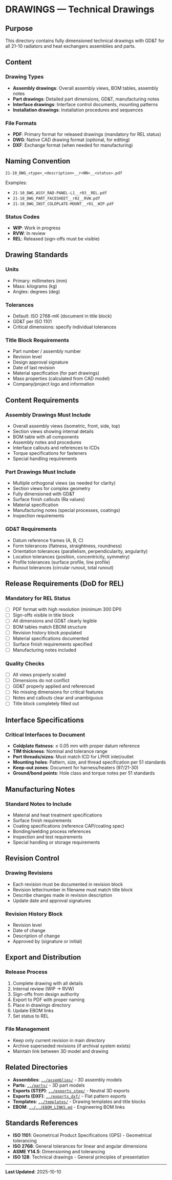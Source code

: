# DRAWINGS — Technical Drawings

## Purpose

This directory contains fully dimensioned technical drawings with GD&T for all 21-10 radiators and heat exchangers assemblies and parts.

## Content

### Drawing Types
- **Assembly drawings**: Overall assembly views, BOM tables, assembly notes
- **Part drawings**: Detailed part dimensions, GD&T, manufacturing notes
- **Interface drawings**: Interface control documents, mounting patterns
- **Installation drawings**: Installation procedures and sequences

### File Formats
- **PDF**: Primary format for released drawings (mandatory for REL status)
- **DWG**: Native CAD drawing format (optional, for editing)
- **DXF**: Exchange format (when needed for manufacturing)

## Naming Convention

```
21-10_DWG_<type>_<description>__r<NN>__<status>.pdf
```

Examples:
- `21-10_DWG_ASSY_RAD-PANEL-L1__r03__REL.pdf`
- `21-10_DWG_PART_FACESHEET__r02__RVW.pdf`
- `21-10_DWG_INST_COLDPLATE-MOUNT__r01__WIP.pdf`

### Status Codes
- **WIP**: Work in progress
- **RVW**: In review
- **REL**: Released (sign-offs must be visible)

## Drawing Standards

### Units
- Primary: millimeters (mm)
- Mass: kilograms (kg)
- Angles: degrees (deg)

### Tolerances
- Default: ISO 2768-mK (document in title block)
- GD&T per ISO 1101
- Critical dimensions: specify individual tolerances

### Title Block Requirements
- Part number / assembly number
- Revision level
- Design approval signature
- Date of last revision
- Material specification (for part drawings)
- Mass properties (calculated from CAD model)
- Company/project logo and information

## Content Requirements

### Assembly Drawings Must Include
- Overall assembly views (isometric, front, side, top)
- Section views showing internal details
- BOM table with all components
- Assembly notes and procedures
- Interface callouts and references to ICDs
- Torque specifications for fasteners
- Special handling requirements

### Part Drawings Must Include
- Multiple orthogonal views (as needed for clarity)
- Section views for complex geometry
- Fully dimensioned with GD&T
- Surface finish callouts (Ra values)
- Material specification
- Manufacturing notes (special processes, coatings)
- Inspection requirements

### GD&T Requirements
- Datum reference frames (A, B, C)
- Form tolerances (flatness, straightness, roundness)
- Orientation tolerances (parallelism, perpendicularity, angularity)
- Location tolerances (position, concentricity, symmetry)
- Profile tolerances (surface profile, line profile)
- Runout tolerances (circular runout, total runout)

## Release Requirements (DoD for REL)

### Mandatory for REL Status
- [ ] PDF format with high resolution (minimum 300 DPI)
- [ ] Sign-offs visible in title block
- [ ] All dimensions and GD&T clearly legible
- [ ] BOM tables match EBOM structure
- [ ] Revision history block populated
- [ ] Material specifications documented
- [ ] Surface finish requirements specified
- [ ] Manufacturing notes included

### Quality Checks
- [ ] All views properly scaled
- [ ] Dimensions do not conflict
- [ ] GD&T properly applied and referenced
- [ ] No missing dimensions for critical features
- [ ] Notes and callouts clear and unambiguous
- [ ] Title block completely filled out

## Interface Specifications

### Critical Interfaces to Document
- **Coldplate flatness**: ≤ 0.05 mm with proper datum reference
- **TIM thickness**: Nominal and tolerance range
- **Port threads/sizes**: Must match ICD for LPHX inlet/outlet
- **Mounting holes**: Pattern, size, and thread specification per 51 standards
- **Keep-out zones**: Document for harness/heaters (97/21-30)
- **Ground/bond points**: Hole class and torque notes per 51 standards

## Manufacturing Notes

### Standard Notes to Include
- Material and heat treatment specifications
- Surface finish requirements
- Coating specifications (reference CAP/coating spec)
- Bonding/welding process references
- Inspection and test requirements
- Special handling or storage requirements

## Revision Control

### Drawing Revisions
- Each revision must be documented in revision block
- Revision letter/number in filename must match title block
- Describe changes made in revision description
- Update date and approval signatures

### Revision History Block
- Revision level
- Date of change
- Description of change
- Approved by (signature or initial)

## Export and Distribution

### Release Process
1. Complete drawing with all details
2. Internal review (WIP → RVW)
3. Sign-offs from design authority
4. Export to PDF with proper naming
5. Place in drawings directory
6. Update EBOM links
7. Set status to REL

### File Management
- Keep only current revision in main directory
- Archive superseded revisions (if archival system exists)
- Maintain link between 3D model and drawing

## Related Directories

- **Assemblies**: [`../assemblies/`](../assemblies/) - 3D assembly models
- **Parts**: [`../parts/`](../parts/) - 3D part models
- **Exports (STEP)**: [`../exports_step/`](../exports_step/) - Neutral 3D exports
- **Exports (DXF)**: [`../exports_dxf/`](../exports_dxf/) - Flat pattern exports
- **Templates**: [`../templates/`](../templates/) - Drawing templates and title blocks
- **EBOM**: [`../../EBOM_LINKS.md`](../../EBOM_LINKS.md) - Engineering BOM links

## Standards References

- **ISO 1101**: Geometrical Product Specifications (GPS) - Geometrical tolerancing
- **ISO 2768**: General tolerances for linear and angular dimensions
- **ASME Y14.5**: Dimensioning and tolerancing
- **ISO 128**: Technical drawings - General principles of presentation

---

**Last Updated**: 2025-10-10
